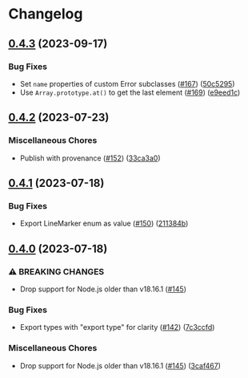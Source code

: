 # Changelog

## [0.4.3](https://github.com/meyfa/selena/compare/v0.4.2...v0.4.3) (2023-09-17)


### Bug Fixes

* Set `name` properties of custom Error subclasses ([#167](https://github.com/meyfa/selena/issues/167)) ([50c5295](https://github.com/meyfa/selena/commit/50c5295ca63c3fe76c655a3f75cd87a6515febfa))
* Use `Array.prototype.at()` to get the last element ([#169](https://github.com/meyfa/selena/issues/169)) ([e9eed1c](https://github.com/meyfa/selena/commit/e9eed1cd5ab984ec01a25af53157d5f93d03fe95))

## [0.4.2](https://github.com/meyfa/selena/compare/v0.4.1...v0.4.2) (2023-07-23)


### Miscellaneous Chores

* Publish with provenance ([#152](https://github.com/meyfa/selena/issues/152)) ([33ca3a0](https://github.com/meyfa/selena/commit/33ca3a0b59c2786518406e78b0617e95a3fbd5e1))

## [0.4.1](https://github.com/meyfa/selena/compare/v0.4.0...v0.4.1) (2023-07-18)


### Bug Fixes

* Export LineMarker enum as value ([#150](https://github.com/meyfa/selena/issues/150)) ([211384b](https://github.com/meyfa/selena/commit/211384b20ba0f04f27a747fd46e41985d83e6e21))

## [0.4.0](https://github.com/meyfa/selena/compare/v0.3.0...v0.4.0) (2023-07-18)


### ⚠ BREAKING CHANGES

* Drop support for Node.js older than v18.16.1 ([#145](https://github.com/meyfa/selena/issues/145))

### Bug Fixes

* Export types with "export type" for clarity ([#142](https://github.com/meyfa/selena/issues/142)) ([7c3ccfd](https://github.com/meyfa/selena/commit/7c3ccfd61a0423ed1f0ef070458be4d2317eb810))


### Miscellaneous Chores

* Drop support for Node.js older than v18.16.1 ([#145](https://github.com/meyfa/selena/issues/145)) ([3caf467](https://github.com/meyfa/selena/commit/3caf467ccd8dd5f70b8c2552c3fbcbf9dfc88499))
